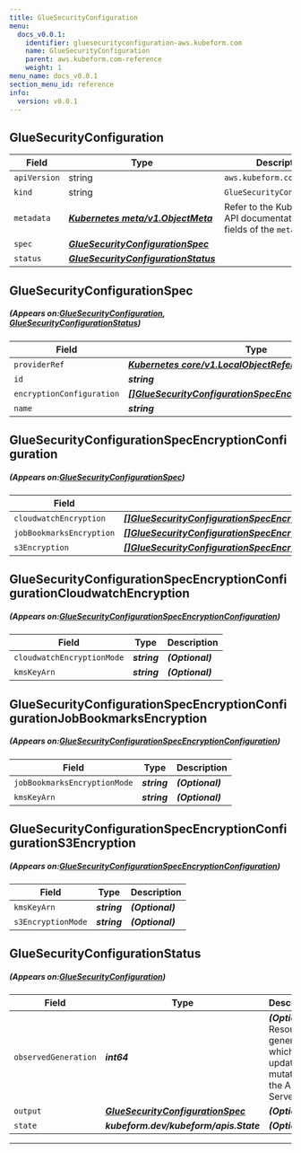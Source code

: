 ```yaml
---
title: GlueSecurityConfiguration
menu:
  docs_v0.0.1:
    identifier: gluesecurityconfiguration-aws.kubeform.com
    name: GlueSecurityConfiguration
    parent: aws.kubeform.com-reference
    weight: 1
menu_name: docs_v0.0.1
section_menu_id: reference
info:
  version: v0.0.1
---
```


## GlueSecurityConfiguration
| Field | Type | Description |
| ------ | ----- | ----------- |
| `apiVersion` | string | `aws.kubeform.com/v1alpha1` |
|    `kind` | string | `GlueSecurityConfiguration` |
| `metadata` | ***[Kubernetes meta/v1.ObjectMeta](https://kubernetes.io/docs/reference/generated/kubernetes-api/v1.13/#objectmeta-v1-meta)***|Refer to the Kubernetes API documentation for the fields of the `metadata` field.|
| `spec` | ***[GlueSecurityConfigurationSpec](#GlueSecurityConfigurationSpec)***||
| `status` | ***[GlueSecurityConfigurationStatus](#GlueSecurityConfigurationStatus)***||
## GlueSecurityConfigurationSpec
##### (Appears on:[GlueSecurityConfiguration](#GlueSecurityConfiguration), [GlueSecurityConfigurationStatus](#GlueSecurityConfigurationStatus))
| Field | Type | Description |
| ------ | ----- | ----------- |
| `providerRef` | ***[Kubernetes core/v1.LocalObjectReference](https://kubernetes.io/docs/reference/generated/kubernetes-api/v1.13/#localobjectreference-v1-core)***||
| `id` | ***string***||
| `encryptionConfiguration` | ***[[]GlueSecurityConfigurationSpecEncryptionConfiguration](#GlueSecurityConfigurationSpecEncryptionConfiguration)***||
| `name` | ***string***||
## GlueSecurityConfigurationSpecEncryptionConfiguration
##### (Appears on:[GlueSecurityConfigurationSpec](#GlueSecurityConfigurationSpec))
| Field | Type | Description |
| ------ | ----- | ----------- |
| `cloudwatchEncryption` | ***[[]GlueSecurityConfigurationSpecEncryptionConfigurationCloudwatchEncryption](#GlueSecurityConfigurationSpecEncryptionConfigurationCloudwatchEncryption)***||
| `jobBookmarksEncryption` | ***[[]GlueSecurityConfigurationSpecEncryptionConfigurationJobBookmarksEncryption](#GlueSecurityConfigurationSpecEncryptionConfigurationJobBookmarksEncryption)***||
| `s3Encryption` | ***[[]GlueSecurityConfigurationSpecEncryptionConfigurationS3Encryption](#GlueSecurityConfigurationSpecEncryptionConfigurationS3Encryption)***||
## GlueSecurityConfigurationSpecEncryptionConfigurationCloudwatchEncryption
##### (Appears on:[GlueSecurityConfigurationSpecEncryptionConfiguration](#GlueSecurityConfigurationSpecEncryptionConfiguration))
| Field | Type | Description |
| ------ | ----- | ----------- |
| `cloudwatchEncryptionMode` | ***string***| ***(Optional)*** |
| `kmsKeyArn` | ***string***| ***(Optional)*** |
## GlueSecurityConfigurationSpecEncryptionConfigurationJobBookmarksEncryption
##### (Appears on:[GlueSecurityConfigurationSpecEncryptionConfiguration](#GlueSecurityConfigurationSpecEncryptionConfiguration))
| Field | Type | Description |
| ------ | ----- | ----------- |
| `jobBookmarksEncryptionMode` | ***string***| ***(Optional)*** |
| `kmsKeyArn` | ***string***| ***(Optional)*** |
## GlueSecurityConfigurationSpecEncryptionConfigurationS3Encryption
##### (Appears on:[GlueSecurityConfigurationSpecEncryptionConfiguration](#GlueSecurityConfigurationSpecEncryptionConfiguration))
| Field | Type | Description |
| ------ | ----- | ----------- |
| `kmsKeyArn` | ***string***| ***(Optional)*** |
| `s3EncryptionMode` | ***string***| ***(Optional)*** |
## GlueSecurityConfigurationStatus
##### (Appears on:[GlueSecurityConfiguration](#GlueSecurityConfiguration))
| Field | Type | Description |
| ------ | ----- | ----------- |
| `observedGeneration` | ***int64***| ***(Optional)*** Resource generation, which is updated on mutation by the API Server.|
| `output` | ***[GlueSecurityConfigurationSpec](#GlueSecurityConfigurationSpec)***| ***(Optional)*** |
| `state` | ***kubeform.dev/kubeform/apis.State***| ***(Optional)*** |
---
